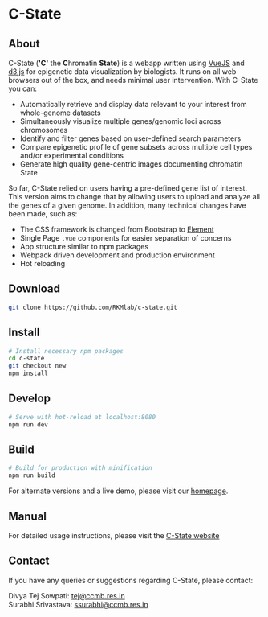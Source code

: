 # C-State

## About

C-State (**'C'** the **C**hromatin **State**) is a webapp written using [VueJS](https://vuejs.org/) and [d3.js](https://d3js.org/) for epigenetic data visualization by biologists. It runs on all web browsers out of the box, and needs minimal user intervention. With C-State you can:

+ Automatically retrieve and display data relevant to your interest from whole-genome datasets
+ Simultaneously visualize multiple genes/genomic loci across chromosomes
+ Identify and filter genes based on user-defined search parameters
+ Compare epigenetic profile of gene subsets across multiple cell types and/or experimental conditions
+ Generate high quality gene-centric images documenting chromatin State

So far, C-State relied on users having a pre-defined gene list of interest. This version aims to change that by allowing users to upload and analyze all the genes of a given genome. In addition, many technical changes have been made, such as:

+ The CSS framework is changed from Bootstrap to [Element](http://element.eleme.io/#/en-US)
+ Single Page `.vue` components for easier separation of concerns
+ App structure similar to npm packages
+ Webpack driven development and production environment
+ Hot reloading


## Download
``` bash
git clone https://github.com/RKMlab/c-state.git
```

## Install
``` bash
# Install necessary npm packages
cd c-state
git checkout new
npm install
```

## Develop
``` bash
# Serve with hot-reload at localhost:8080
npm run dev
```

## Build
``` bash
# Build for production with minification
npm run build
```

For alternate versions and a live demo, please visit our [homepage](http://www.ccmb.res.in/rakeshmishra/c-state/).

## Manual
For detailed usage instructions, please visit the [C-State website](http://www.ccmb.res.in/rakeshmishra/c-state/)

## Contact
If you have any queries or suggestions regarding C-State, please contact:

Divya Tej Sowpati:  tej@ccmb.res.in<br>
Surabhi Srivastava: ssurabhi@ccmb.res.in
